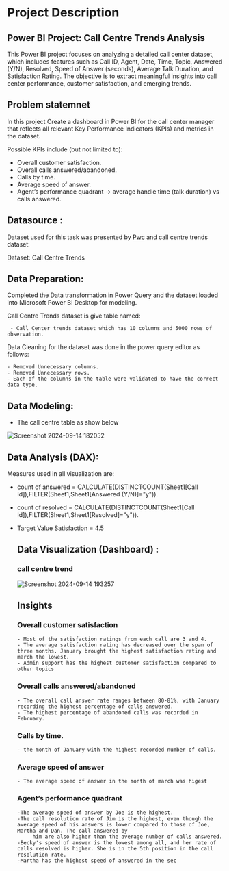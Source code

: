 # Project Description

## Power BI Project: Call Centre Trends Analysis
This Power BI project focuses on analyzing a detailed call center dataset, which includes features such as Call ID, Agent, Date, Time, Topic, Answered (Y/N), Resolved, Speed of Answer (seconds), Average Talk Duration, and Satisfaction Rating. The objective is to extract meaningful insights into call center performance, customer satisfaction, and emerging trends.

## Problem statemnet 
In this project Create a dashboard in Power BI for the call center manager that reflects all relevant Key Performance Indicators (KPIs) and metrics in the dataset.

Possible KPIs include (but not limited to):

- Overall customer satisfaction.
- Overall calls answered/abandoned.
- Calls by time.
- Average speed of answer.
- Agent’s performance quadrant -> average handle time (talk duration) vs calls answered.

## Datasource :
  Dataset used for this task was presented by [Pwc](https://www.pwc.in/) and call centre trends dataset:

  Dataset: Call Centre Trends

## Data Preparation:
   Completed the Data transformation in Power Query and the dataset loaded into Microsoft Power BI Desktop for modeling.

   Call Centre Trends dataset is give table named:

     - Call Center trends dataset which has 10 columns and 5000 rows of observation.

   Data Cleaning for the dataset was done in the power query editor as follows:

    - Removed Unnecessary columns.
    - Removed Unnecessary rows.
    - Each of the columns in the table were validated to have the correct data type.

## Data Modeling:

- The call centre table as show below

![Screenshot 2024-09-14 182052](https://github.com/user-attachments/assets/8b6bc3f1-5455-4c8d-94c4-7e49bc07515c)



## Data Analysis (DAX):

Measures used in all visualization are:

- count  of answered = CALCULATE(DISTINCTCOUNT(Sheet1[Call Id]),FILTER(Sheet1,Sheet1[Answered (Y/N)]="y")).
- count  of resolved = CALCULATE(DISTINCTCOUNT(Sheet1[Call Id]),FILTER(Sheet1,Sheet1[Resolved]="y")).
- Target Value Satisfaction = 4.5

  ## Data Visualization (Dashboard) :
  ###                                         call centre trend

  ![Screenshot 2024-09-14 193257](https://github.com/user-attachments/assets/23f32b3f-f2c0-4128-aa3d-625270377f08)



  ## Insights
  ### Overall customer satisfaction

      - Most of the satisfaction ratings from each call are 3 and 4.
      - The average satisfaction rating has decreased over the span of three months. January brought the highest satisfaction rating and march the lowest.
      - Admin support has the highest customer satisfaction compared to other topics

  ### Overall calls answered/abandoned

      - The overall call answer rate ranges between 80-81%, with January recording the highest percentage of calls answered.
      - The highest percentage of abandoned calls was recorded in February.

  ### Calls by time.
      - the month of January with the highest recorded number of calls.

  ### Average speed of answer
      - The average speed of answer in the month of march was higest

   ### Agent’s performance quadrant 

      -The average speed of answer by Joe is the highest.
      -The call resolution rate of Jim is the highest, even though the average speed of his answers is lower compared to those of Joe, Martha and Dan. The call answered by  
           him are also higher than the average number of calls answered.
      -Becky's speed of answer is the lowest among all, and her rate of calls resolved is higher. She is in the 5th position in the call resolution rate.
      -Martha has the highest speed of answered in the sec









  

  


